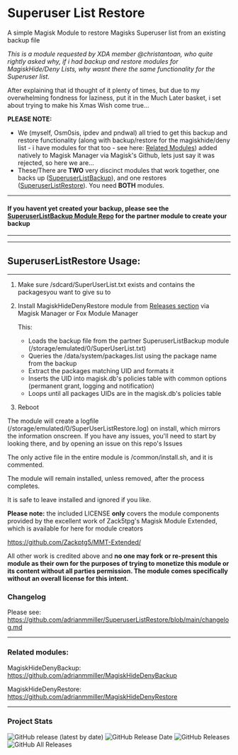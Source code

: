 # Superuser List Restore

A simple Magisk Module to restore Magisks Superuser list from an existing backup file

*This is a module requested by XDA member @christantoan, who quite rightly asked why, if i had backup and restore modules for MagiskHide/Deny Lists, why wasnt there the same functionality for the Superuser list.*

After explaining that id thought of it plenty of times, but due to my overwhelming fondness for laziness, put it in the Much Later basket, i set about trying to make his Xmas Wish come true...

**PLEASE NOTE:** 

- We (myself, Osm0sis, ipdev and pndwal) all tried to get this backup and restore functionality (along with backup/restore for the magiskhide/deny list - i have modules for that too - see here: [Related Modules](#related-modules)) added natively to Magisk Manager via Magisk's Github, lets just say it was rejected, so here we are...
- These/There are **TWO** very discinct modules that work together, one backs up ([SuperuserListBackup](https://github.com/adrianmmiller/SuperuserListBackup)),
and one restores ([SuperuserListRestore](https://github.com/adrianmmiller/SuperuserListRestore)). You need **BOTH** modules. 

---

#### **If you havent yet created your backup, please see the [SuperuserListBackup Module Repo](https://github.com/adrianmmiller/SuperuserListBackup) for the partner module to create your backup**

---

---

## **SuperuserListRestore Usage:**

---

1) Make sure /sdcard/SuperUserList.txt exists and contains the packagesyou want to give su to

2) Install MagiskHideDenyRestore module from [Releases section](https://github.com/adrianmmiller/SuperuserListRestore/releases/latest) via Magisk Manager or Fox Module Manager

      This:

      - Loads the backup file from the partner SuperuserListBackup module (/storage/emulated/0/SuperUserList.txt)
      - Queries the /data/system/packages.list using the package name from the backup
      - Extract the packages matching UID and formats it
      - Inserts the UID into magisk.db's policies table with common options (permanent grant, logging and notification)
      - Loops until all packages UIDs are in the magisk.db's policies table
 
3) Reboot

The module will create a logfile (/storage/emulated/0/SuperUserListRestore.log) on install, which mirrors the information onscreen. If you have any issues, you'll need to start by looking there, and by opening an issue on this repo's Issues

The only active file in the entire module is /common/install.sh, and it is commented.

The module will remain installed, unless removed, after the process completes.

It is safe to leave installed and ignored if you like.


**Please note:** the included LICENSE **only** covers the module components provided by the excellent work of Zack5tpg's 
Magisk Module Extended, which is available for here for module creators

https://github.com/Zackptg5/MMT-Extended/

All other work is credited above and **no one may fork or re-present this module as their own for the purposes of trying to 
monetize this module or its content without all parties permission. The module comes specifically without an overall license 
for this intent.**


### Changelog ###

Please see: https://github.com/adrianmmiller/SuperuserListRestore/blob/main/changelog.md

---

### **Related modules:**

MagiskHideDenyBackup: https://github.com/adrianmmiller/MagiskHideDenyBackup

MagiskHideDenyRestore: https://github.com/adrianmmiller/MagiskHideDenyRestore

---

### Project Stats ###

![GitHub release (latest by date)](https://img.shields.io/github/v/release/adrianmmiller/SuperuserListRestore?label=Release&style=plastic)
![GitHub Release Date](https://img.shields.io/github/release-date/adrianmmiller/SuperuserListRestore?label=Release%20Date&style=plastic)
![GitHub Releases](https://img.shields.io/github/downloads/adrianmmiller/SuperuserListRestore/latest/total?label=Downloads%20%28Latest%20Release%29&style=plastic)
![GitHub All Releases](https://img.shields.io/github/downloads/adrianmmiller/SuperuserListRestore/total?label=Total%20Downloads%20%28All%20Releases%29&style=plastic)
